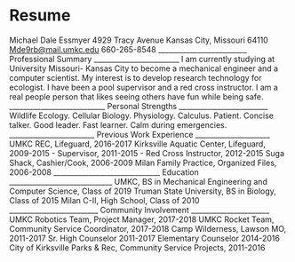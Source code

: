 # Resume
Michael Dale Essmyer
4929 Tracy Avenue
Kansas City, Missouri 64110
Mde9rb@mail.umkc.edu
660-265-8548
_________________________ Professional Summary ________________________ 
I am currently studying at University Missouri- Kansas City to become a mechanical engineer and a computer scientist. 
My interest is to develop research technology for ecologist. I have been a pool supervisor and a red cross instructor. 
I am a real people person that likes seeing others have fun while being safe.
___________________________ Personal Strengths _________________________
Wildlife Ecology. Cellular Biology. Physiology. Calculus. 
Patient. Concise talker. Good leader. Fast learner. Calm during emergencies. 
________________________ Previous Work Experience _____________________
UMKC REC, Lifeguard, 2016-2017
Kirksville Aquatic Center, Lifeguard, 2009-2015
     - Supervisor, 2011-2015
     - Red Cross Instructor, 2012-2015
Suga Shack, Cashier/Cook, 2006-2009
Milan Family Practice, Organized Files, 2006-2008
 ______________________________ Education _____________________________
UMKC, BS in Mechanical Engineering and Computer Science, Class of 2019
Truman State University, BS in Biology, Class of 2015
Milan C-II, High School, Class of 2010
_________________________ Community Involvement ______________________
UMKC Robotics Team, Project Manager, 2017-2018
UMKC Rocket Team, Community Service Coordinator, 2017-2018
Camp Wilderness, Lawson MO, 2011-2017
Sr. High Counselor 2011-2017
Elementary Counselor  2014-2016
City of Kirksville Parks & Rec, Community Service Projects, 2011-2016
